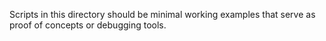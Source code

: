 Scripts in this directory should be minimal working examples that serve as proof of concepts or debugging tools.
